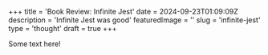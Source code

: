 +++
title = 'Book Review: Infinite Jest'
date = 2024-09-23T01:09:09Z
description = 'Infinite Jest was good'
featuredImage = ''
slug = 'infinite-jest'
type = 'thought'
draft = true
+++

Some text here!
